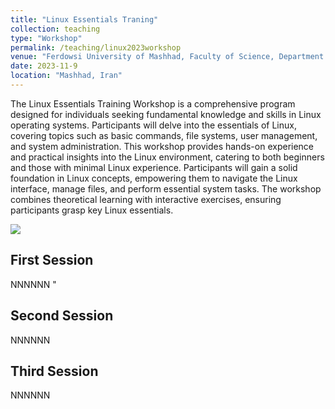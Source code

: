 ```yaml
---
title: "Linux Essentials Traning"
collection: teaching
type: "Workshop"
permalink: /teaching/linux2023workshop
venue: "Ferdowsi University of Mashhad, Faculty of Science, Department of Biology"
date: 2023-11-9
location: "Mashhad, Iran"
---
```


The Linux Essentials Training Workshop is a comprehensive program designed for individuals seeking fundamental knowledge and skills in Linux operating systems. Participants will delve into the essentials of Linux, covering topics such as basic commands, file systems, user management, and system administration. This workshop provides hands-on experience and practical insights into the Linux environment, catering to both beginners and those with minimal Linux experience. Participants will gain a solid foundation in Linux concepts, empowering them to navigate the Linux interface, manage files, and perform essential system tasks. The workshop combines theoretical learning with interactive exercises, ensuring participants grasp key Linux essentials.

<div class="container">
  <img class="container__image" src="https://mtdata.ru/u7/photo53A0/20946911428-0/original.jpg#20946911428"/>
  <div class="container__text">
    <h2>First Session</h2>
    <p> NNNNNN "</p>
    <h2>Second Session</h2>
    <p> NNNNNN </p>
    <h2>Third Session</h2>
    <p> NNNNNN </p>    
  </div>
</div>
